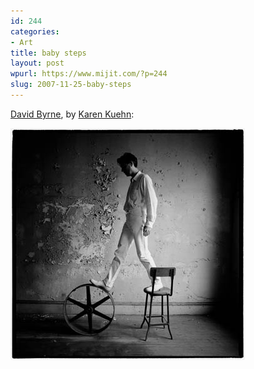 ```yaml
---
id: 244
categories:
- Art
title: baby steps
layout: post
wpurl: https://www.mijit.com/?p=244
slug: 2007-11-25-baby-steps
---
```

<a href="https://www.davidbyrne.com/">David Byrne</a>, by <a href="https://www.karenkuehn.com/people/producers_David_Byrne.html">Karen Kuehn</a>:

<img src='/images/2007/11/david_byrne_1991.jpg' alt='david byrne and wheel' />
